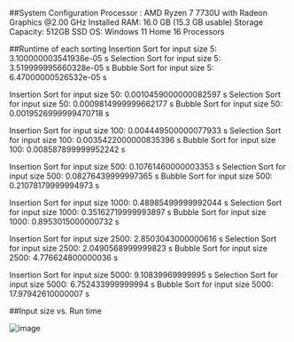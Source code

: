 ##System Configuration
Processor : AMD Ryzen 7 7730U with Radeon Graphics @2.00 GHz
Installed RAM:	16.0 GB (15.3 GB usable)
Storage Capacity: 512GB SSD
OS: Windows 11 Home
16 Processors

##Runtime of each sorting 
Insertion Sort for input size 5: 3.100000003541936e-05 s
Selection Sort for input size 5: 3.519999995660328e-05 s
Bubble Sort for input size 5: 6.47000000526532e-05 s

Insertion Sort for input size 50: 0.0010459000000082597 s
Selection Sort for input size 50: 0.0009814999999662177 s
Bubble Sort for input size 50: 0.0019526999999470718 s

Insertion Sort for input size 100: 0.004449500000077933 s
Selection Sort for input size 100: 0.0035422000000835396 s
Bubble Sort for input size 100: 0.008587899999952242 s

Insertion Sort for input size 500: 0.10761460000003353 s
Selection Sort for input size 500: 0.08276439999997365 s
Bubble Sort for input size 500: 0.21078179999994973 s

Insertion Sort for input size 1000: 0.48985499999992044 s
Selection Sort for input size 1000: 0.35162719999993897 s
Bubble Sort for input size 1000: 0.8953015000000732 s

Insertion Sort for input size 2500: 2.8503043000000616 s
Selection Sort for input size 2500: 2.0490568999999823 s
Bubble Sort for input size 2500: 4.776624800000036 s

Insertion Sort for input size 5000: 9.10839969999995 s
Selection Sort for input size 5000: 6.752433999999994 s
Bubble Sort for input size 5000: 17.97942610000007 s


##Input size vs. Run time
 

![image](https://github.com/Dhanush2201/DAA_HandsOn_2/assets/67065764/d197d674-e4a8-476b-9870-7601d4ac242d)
